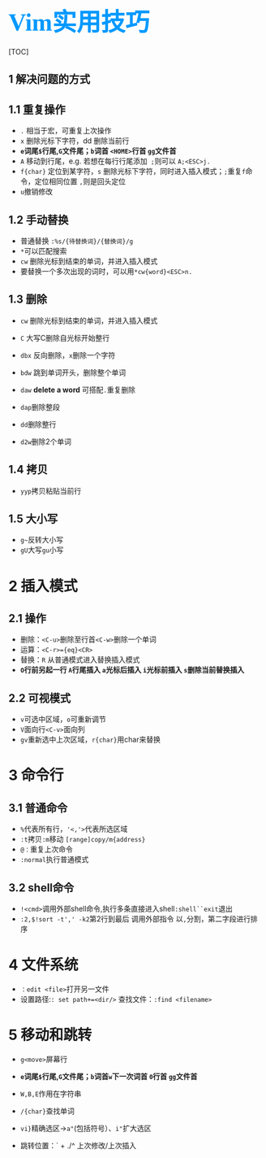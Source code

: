 # <font color=#0099ff size=12 face="STCAIYUN">Vim实用技巧</font>

[TOC]

## 1 解决问题的方式

## 1.1 重复操作

- `.` 相当于宏，可重复上次操作
- `x` 删除光标下字符，dd 删除当前行
- **`e`词尾`$`行尾,`G`文件尾；`b`词首 `<HOME>`行首 `gg`文件首**
- `A` 移动到行尾，e.g. 若想在每行行尾添加` ;`则可以  ` A;<ESC>j.  `
- `f{char}` 定位到某字符，`s` 删除光标下字符，同时进入插入模式；`;`重复`f`命令，定位相同位置 `,`则是回头定位
- `u`撤销修改

## 1.2 手动替换

- 普通替换 `:%s/{待替换词}/{替换词}/g`
- `*`可以匹配搜索
- `cw` 删除光标到结束的单词，并进入插入模式
- 要替换一个多次出现的词时，可以用`*cw{word}<ESC>n.`

## 1.3 删除

- `cw` 删除光标到结束的单词，并进入插入模式
- `C` 大写C删除自光标开始整行

- `dbx` 反向删除，`x`删除一个字符
- `bdw` 跳到单词开头，删除整个单词
- `daw` **delete a word** 可搭配`.`重复删除
- `dap`删除整段
- `dd`删除整行
- `d2w`删除2个单词

## 1.4 拷贝

- `yyp`拷贝粘贴当前行

## 1.5 大小写

- `g~`反转大小写
- `gU`大写`gu`小写

# 2 插入模式

## 2.1 操作

- 删除：`<C-u>`删除至行首`<C-w>`删除一个单词
- 运算：`<C-r>={eq}<CR>`
- 替换：`R` 从普通模式进入替换插入模式
- **`O`行前另起一行   `A`行尾插入 `a`光标后插入 `i`光标前插入 `s`删除当前替换插入**

## 2.2 可视模式

- `v`可选中区域，`o`可重新调节 
- `V`面向行`<C-v>`面向列
- `gv`重新选中上次区域，`r{char}`用char来替换

# 3 命令行

## 3.1 普通命令

- `%`代表所有行，`'<,'>`代表所选区域
- `:t`拷贝`:m`移动     `[range]copy/m{address}`
- `@：`重复上次命令
- `:normal`执行普通模式

## 3.2 shell命令

- `!<cmd>`调用外部shell命令,执行多条直接进入shell`:shell``exit`退出
- `:2,$!sort -t',' -k2`第2行到最后 调用外部指令 以`,`分割，第二字段进行排序

# 4 文件系统

- `：edit <file>`打开另一文件
- 设置路径:`: set path+=<dir/>` 查找文件：`:find <filename>`

# 5 移动和跳转

- `g<move>`屏幕行

- **`e`词尾`$`行尾,`G`文件尾；`b`词首`w`下一次词首 `0`行首 `gg`文件首**

- `W,B,E`作用在字符串
- `/{char}`查找单词

- `vi}`精确选区->`a"`(包括符号）、`i"`扩大选区

- 跳转位置：`   +   ./^ 上次修改/上次插入